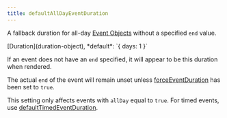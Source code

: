 ```yaml
---
title: defaultAllDayEventDuration
---
```


A fallback duration for all-day [Event Objects](event-object) without a specified `end` value.

<div class='spec' markdown='1'>
[Duration](duration-object), *default*: `{ days: 1 }`
</div>

If an event does not have an `end` specified, it will appear to be this duration when rendered.

The actual `end` of the event will remain unset unless [forceEventDuration](forceEventDuration) has been set to `true`.

This setting only affects events with `allDay` equal to `true`. For timed events, use [defaultTimedEventDuration](defaultTimedEventDuration).

